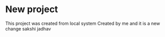 # New project
This project was created from local system
Created by me and it is a new change
sakshi jadhav